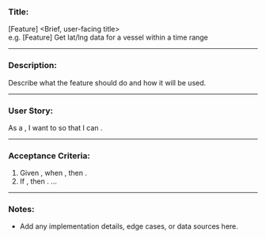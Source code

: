 ### Title:
[Feature] <Brief, user-facing title>  
e.g. [Feature] Get lat/lng data for a vessel within a time range

---

### Description:
Describe what the feature should do and how it will be used.

---

### User Story:
As a <user role>, I want to <action> so that I can <benefit>.

---

### Acceptance Criteria:
1. Given <precondition>, when <action>, then <expected outcome>.
2. If <alternative condition>, then <fallback behavior>.
...

---

### Notes:
- Add any implementation details, edge cases, or data sources here.